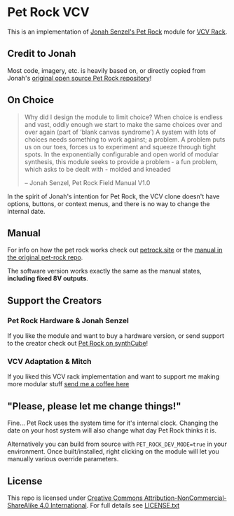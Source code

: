 # Pet Rock VCV

This is an implementation of [Jonah Senzel's Pet Rock](https://petrock.site/) module for [VCV Rack](https://vcvrack.com/).

## Credit to Jonah

Most code, imagery, etc. is heavily based on, or directly copied from Jonah's [original open source Pet Rock repository](https://github.com/jsenzel1/petrock/tree/main?tab=readme-ov-file#pet-rock-eurorack-module)!

## On Choice

> Why did I design the module to limit choice? When choice is
> endless and vast, oddly enough we start to make the same choices
> over and over again (part of ‘blank canvas syndrome’) A system
> with lots of choices needs something to work against; a problem.
> A problem puts us on our toes, forces us to experiment and
> squeeze through tight spots. In the exponentially
> configurable and open world of modular synthesis, this
> module seeks to provide a problem - a fun problem,
> which asks to be dealt with - molded and kneaded
>
> – Jonah Senzel, Pet Rock Field Manual V1.0

In the spirit of Jonah's intention for Pet Rock, the VCV clone doesn't have options, buttons, or context menus, and there is no way to change the internal date.

## Manual

For info on how the pet rock works check out [petrock.site](https://petrock.site/) or the [manual in the original pet-rock repo](https://github.com/jsenzel1/petrock/blob/main/MANUAL%201.0.pdf).

The software version works exactly the same as the manual states, **including fixed 8V outputs**.

## Support the Creators

### Pet Rock Hardware & Jonah Senzel

If you like the module and want to buy a hardware version, or send support to the creator check out [Pet Rock on synthCube](https://synthcube.com/cart/petrock)!

### VCV Adaptation & Mitch

If you liked this VCV rack implementation and want to support me making more modular stuff [send me a coffee here](https://paypal.me/mitchkeenan)

## "Please, please let me change things!"

Fine... Pet Rock uses the system time for it's internal clock. Changing the date on your host system will also change what day Pet Rock thinks it is.

Alternatively you can build from source with `PET_ROCK_DEV_MODE=true` in your environment. Once built/installed, right clicking on the module will let you manually various override parameters.

## License

This repo is licensed under [Creative Commons Attribution-NonCommercial-ShareAlike 4.0 International](https://creativecommons.org/licenses/by-nc-sa/4.0/). For full details see [LICENSE.txt](./LICENSE.txt)
